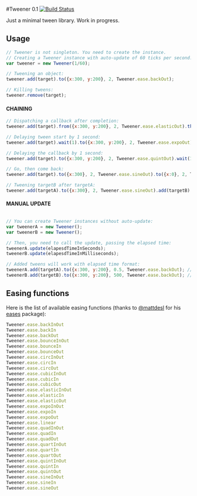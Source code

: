 #Tweener 0.1 [![Build Status](https://secure.travis-ci.org/maurodetarso/tweener.png?branch=master)](https://travis-ci.org/maurodetarso/tweener)

Just a minimal tween library.
Work in progress.

## Usage ##

```javascript
// Tweener is not singleton. You need to create the instance.
// Creating a Tweener instance with auto-update of 60 ticks per second:
var tweener = new Tweener(1/60);

// Tweening an object:
tweener.add(target).to({x:300, y:200}, 2, Tweener.ease.backOut);

// Killing tweens:
tweener.remove(target);
```

#### CHAINING ####
```javascript
// Dispatching a callback after completion:
tweener.add(target).from({x:300, y:200}, 2, Tweener.ease.elasticOut).then(method);

// Delaying tween start by 1 second:
tweener.add(target).wait(1).to({x:300, y:200}, 2, Tweener.ease.expoOut);

// Delaying the callback by 1 second:
tweener.add(target).to({x:300, y:200}, 2, Tweener.ease.quintOut).wait(1).then(method);

// Go, then come back:
tweener.add(target).to({x:300}, 2, Tweener.ease.sineOut).to({x:0}, 2, Tweener.ease.sineOut);

// Tweening targetB after targetA:
tweener.add(targetA).to({x:300}, 2, Tweener.ease.sineOut).add(targetB).to({x:300}, 2, Tweener.ease.sineOut);
```

#### MANUAL UPDATE ####
```javascript

// You can create Tweener instances without auto-update:
var tweenerA = new Tweener();
var tweenerB = new Tweener();

// Then, you need to call the update, passing the elapsed time:
tweenerA.update(elapesdTimeInSeconds);
tweenerB.update(elapesdTimeInMilliseconds);

// Added tweens will work with elapsed time format:
tweenerA.add(targetA).to({x:300, y:200}, 0.5, Tweener.ease.backOut); //seconds
tweenerB.add(targetB).to({x:300, y:200}, 500, Tweener.ease.backOut); //milliseconds
```

## Easing functions ##

Here is the list of available easing functions (thanks to [@mattdesl](https://github.com/mattdesl) for his [eases](https://github.com/mattdesl/eases) package):

```javascript
Tweener.ease.backInOut
Tweener.ease.backIn
Tweener.ease.backOut
Tweener.ease.bounceInOut
Tweener.ease.bounceIn
Tweener.ease.bounceOut
Tweener.ease.circInOut
Tweener.ease.circIn
Tweener.ease.circOut
Tweener.ease.cubicInOut
Tweener.ease.cubicIn
Tweener.ease.cubicOut
Tweener.ease.elasticInOut
Tweener.ease.elasticIn
Tweener.ease.elasticOut
Tweener.ease.expoInOut
Tweener.ease.expoIn
Tweener.ease.expoOut
Tweener.ease.linear
Tweener.ease.quadInOut
Tweener.ease.quadIn
Tweener.ease.quadOut
Tweener.ease.quartInOut
Tweener.ease.quartIn
Tweener.ease.quartOut
Tweener.ease.quintInOut
Tweener.ease.quintIn
Tweener.ease.quintOut
Tweener.ease.sineInOut
Tweener.ease.sineIn
Tweener.ease.sineOut
```
